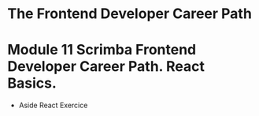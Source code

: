 # The Frontend Developer Career Path

# Module 11 Scrimba Frontend Developer Career Path. React Basics.

- Aside React Exercice

